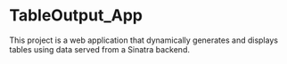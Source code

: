 # TableOutput_App
This project is a web application that dynamically generates and displays tables using data served from a Sinatra backend.
